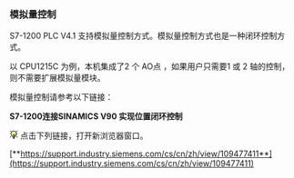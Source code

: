 ### 模拟量控制

S7-1200 PLC V4.1
支持模拟量控制方式。模拟量控制方式也是一种闭环控制方式。

以 CPU1215C 为例，本机集成了2 个 AO点 ，如果用户只需要1 或 2
轴的控制，则不需要扩展模拟量模块。

模拟量控制请参考以下链接：

**S7-1200连接SINAMICS V90 实现位置闭环控制**

![](images/3.gif) 点击下列链接，打开新浏览器窗口。

[**https://support.industry.siemens.com/cs/cn/zh/view/109477411**](https://support.industry.siemens.com/cs/cn/zh/view/109477411)

